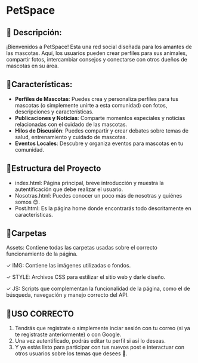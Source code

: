# PetSpace

## 📕 Descripción:
¡Bienvenidos a PetSpace! Esta una red social diseñada para los amantes de las mascotas. Aquí, los usuarios pueden crear perfiles para sus animales, compartir fotos, intercambiar consejos y conectarse con otros dueños de mascotas en su área.

## 🌺Características:
- **Perfiles de Mascotas**: Puedes crea y personaliza perfiles para tus mascotas (o simplemente unirte a esta comunidad) con fotos, descripciones y características.
- **Publicaciones y Noticias**: Comparte momentos especiales y noticias relacionadas con el cuidado de las mascotas.
- **Hilos de Discusión**: Puedes compartir y crear debates sobre temas de salud, entrenamiento y cuidado de mascotas.
- **Eventos Locales**: Descubre y organiza eventos para mascotas en tu comunidad.

## 🌼Estructura del Proyecto

- index.html: Página principal, breve introducción y muestra la autentificación que debe realizar el usuario.
- Nosotras.html: Puedes conocer un poco más de nosotras y quiénes somos 😊.
- Post.html: Es la página home donde encontrarás todo descritamente en características.

## 🌻Carpetas

Assets: Contiene todas las carpetas usadas sobre el correcto funcionamiento de la página.

✓ IMG: Contiene las imágenes utilizadas o fondos.

✓ STYLE: Archivos CSS para estilizar el sitio web y darle diseño.

✓ JS: Scripts que complementan la funcionalidad de la página, como el de 
búsqueda, navegación y manejo correcto del API.


## 🧸USO CORRECTO 

1. Tendrás que registrate o simplemente inciar sesión con tu correo (si ya te registraste anteriormente) o con Google.
2. Una vez autentificado, podrás editar tu perfil si así lo deseas.
3. Y ya estás listo para participar con tus nuevos post e interactuar con otros usuarios sobre los temas que desees 🦭.
